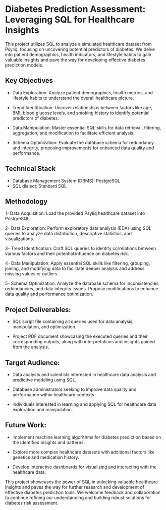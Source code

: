 # Diabetes Prediction Assessment: Leveraging SQL for Healthcare Insights

This project utilizes SQL to analyze a simulated healthcare dataset from Psyliq, focusing on uncovering potential predictors of diabetes. We delve into patient demographics, health indicators, and lifestyle habits to gain valuable insights and pave the way for developing effective diabetes prediction models.


## Key Objectives

- Data Exploration: Analyze patient demographics, health metrics, and lifestyle habits to understand the overall healthcare picture.

- Trend Identification: Uncover relationships between factors like age, BMI, blood glucose levels, and smoking history to identify potential predictors of diabetes.

- Data Manipulation: Master essential SQL skills for data retrieval, filtering, aggregation, and modification to facilitate efficient analysis.

- Schema Optimization: Evaluate the database schema for redundancy and integrity, proposing improvements for enhanced data quality and performance.
## Technical Stack

- Database Management System (DBMS): PostgreSQL
- SQL dialect: Standard SQL
## Methodology

1- Data Acquisition: Load the provided Psyliq healthcare dataset into PostgreSQL.

2- Data Exploration: Perform exploratory data analysis (EDA) using SQL queries to analyze data distribution, descriptive statistics, and visualizations.

3- Trend Identification: Craft SQL queries to identify correlations between various factors and their potential influence on diabetes risk.

4- Data Manipulation: Apply essential SQL skills like filtering, grouping, joining, and modifying data to facilitate deeper analysis and address missing values or outliers.

5- Schema Optimization: Analyze the database schema for inconsistencies, redundancies, and data integrity issues. Propose modifications to enhance data quality and performance optimization.
## Project Deliverables:

- SQL script file containing all queries used for data analysis, manipulation, and optimization.

- Project PDF document showcasing the executed queries and their corresponding outputs, along with interpretations and insights gained from the analysis.
## Target Audience:

- Data analysts and scientists interested in healthcare data analysis and predictive modeling using SQL.

- Database administrators seeking to improve data quality and performance within healthcare contexts.

- Individuals interested in learning and applying SQL for healthcare data exploration and manipulation.
## Future Work:

- Implement machine learning algorithms for diabetes prediction based on the identified insights and patterns.

- Explore more complex healthcare datasets with additional factors like genetics and medication history.

- Develop interactive dashboards for visualizing and interacting with the healthcare data.


This project showcases the power of SQL in unlocking valuable healthcare insights and paves the way for further research and development of effective diabetes prediction tools. We welcome feedback and collaboration to continue refining our understanding and building robust solutions for diabetes risk assessment.
